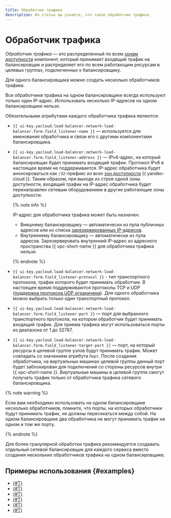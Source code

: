 ```yaml
---
title: Обработчик трафика
description: Из статьи вы узнаете, что такое обработчик трафика.
---
```


# Обработчик трафика


*Обработчик трафика* — это распределенный по всем [зонам доступности](../../overview/concepts/geo-scope.md) компонент, который принимает входящий трафик на балансировщик и распределяет его по всем работающим ресурсам в целевых группах, подключенных к балансировщику. 

Для одного балансировщика можно создать несколько обработчиков трафика. 

Все обработчики трафика на одном балансировщике всегда используют только один IP-адрес. Использовать несколько IP-адресов на одном балансировщике нельзя.

Обязательными атрибутами каждого обработчика трафика являются:
* `{{ ui-key.yacloud.load-balancer.network-load-balancer.form.field_listener-name }}` — используется для именования обработчика и связи его с другими компонентами балансировщика.
* `{{ ui-key.yacloud.load-balancer.network-load-balancer.form.field_listener-address }}` — IPv4-адрес, на который балансировщик будет принимать входящий трафик. Протокол IPv6 в настоящее время не поддерживается. IP-адрес обработчика будет анонсироваться как `/32`-префикс из всех [зон доступности](../../overview/concepts/geo-scope.md) {{ yandex-cloud }}.
Таким образом, при выходе из строя одной зоны доступности, входящий трафик на IP-адрес обработчика будет перенаправлен сетевым оборудованием в другие работающие зоны доступности.

    {% note info %}

    IP-адрес для обработчика трафика может быть назначен:
    * Внешнему балансировщику — автоматически из пула публичных адресов или из списка [зарезервированных IP-адресов](../../vpc/operations/get-static-ip.md).
    * Внутреннему балансировщику — автоматически из пула адресов. Зарезервировать внутренний IP-адрес из адресного пространства {{ vpc-short-name }} для обработчика трафика нельзя. 

    {% endnote %}

* `{{ ui-key.yacloud.load-balancer.network-load-balancer.form.field_listener-protocol }}` - тип транспортного протокола, трафик которого будет принимать обработчик. В настоящее время поддерживаются протоколы TCP и UDP ([поддержка протокола UDP ограничена](./specifics#nlb-udp)). Для одного обработчика можно выбрать только один транспортный протокол.
* `{{ ui-key.yacloud.load-balancer.network-load-balancer.form.field_listener-port }}` — порт для выбранного транспортного протокола, на котором обработчик будет принимать входящий трафик. Для приема трафика могут использоваться порты из диапазона от 1 до 32767.
* `{{ ui-key.yacloud.load-balancer.network-load-balancer.form.field_listener-target-port }}` — порт, на который ресурсы в целевой группе узлов будут принимать трафик. Может совпадать со значением атрибута `Порт`. После создания обработчика, на виртуальных машинах целевой группы данный порт будет заблокирован для подключений со стороны ресурсов внутри {{ vpc-short-name }}. Виртуальные машины в целевой группе смогут получать трафик только от обработчика трафика сетевого балансировщика.

{% note warning %}

Если вам необходимо использовать на одном балансировщике несколько обработчиков, помните, что порты, на которых обработчики будут принимать трафик, не должны пересекаться между собой. На одном балансировщике два обработчика не могут принимать трафик на одном и том же порту. 

{% endnote %}

Для более гранулярной обработки трафика рекомендуется создавать отдельный сетевой балансировщик для каждого сервиса вместо создания нескольких обработчиков трафика на одном балансировщике.


## Примеры использования {#examples}

* [{#T}](../tutorials/web-service.md)
* [{#T}](../tutorials/updating-under-load.md)
* [{#T}](../tutorials/dns-integration.md)
* [{#T}](../tutorials/exchange.md)
* [{#T}](../tutorials/mssql-alwayson-lb.md)
* [{#T}](../tutorials/migration-from-nlb-to-alb/index.md)